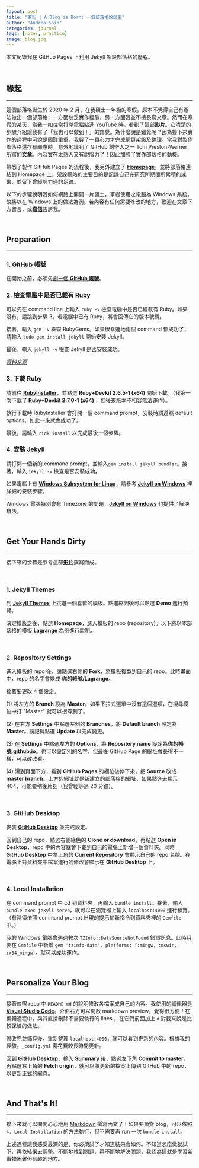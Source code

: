 ```yaml
---
layout: post
title: "筆記 | A Blog is Born: 一個部落格的誕生"
author: "Andrea Shih"
categories: journal
tags: [notes, practice]
image: blog.jpg
---
```

本文紀錄我在 GitHub Pages 上利用 Jekyll 架設部落格的歷程。

&nbsp;

## 緣起
---
這個部落格誕生於 2020 年 2 月，在我碩士一年級的寒假。原本不覺得自己有辦法做出一個部落格，一方面缺乏實作經驗，另一方面我並不擅長寫文章。然而在寒假的某天，當我一如往常打開電腦點進 YouTube 時，看到了這部[**影片**](https://www.youtube.com/watch?v=U0idtvxVo9I)。它清楚的步驟介紹讓我有了「我也可以做到！」的錯覺。為什麼說是錯覺呢？因為接下來實作的過程中可說是困難重重，我費了一番心力才完成網頁架設及整理。當我對製作部落格還存有顧慮時，意外地讀到了 GitHub 創辦人之一 Tom Preston-Werner 所寫的[**文章**](https://tom.preston-werner.com/2008/11/17/blogging-like-a-hacker.html)。內容實在太感人又有說服力了！因此加強了實作部落格的動機。

熟悉了製作 GitHub Pages 的流程後，我另外建立了 [**Homepage**](https://andreashih.github.io/)，並將部落格連結到 Homepage 上。架設網站的主要目的是記錄自己在研究所期間所累積的成果，並留下曾經努力過的足跡。

以下的步驟說明我如何網路上開闢一片疆土。筆者使用之電腦為 Windows 系統，故將以在 Windows 上的做法為例。若內容有任何需要修改的地方，歡迎在文章下方留言，或[**寫信**](mailto:r08142004@ntu.edu.tw)告訴我。

&nbsp;

## Preparation
---
### 1. GitHub 帳號
在開始之前，必須先[創一個 **GitHub 帳號**](https://github.com/)。

### 2. 檢查電腦中是否已載有 Ruby
可以先在 command line 上輸入 `ruby -v` 檢查電腦中是否已經載有 Ruby。如果沒有，請跳到步驟 3。若電腦中已有 Ruby，將會回傳它的版本號碼。

接著，輸入 `gem -v` 檢查 RubyGems。如果很幸運地兩個 command 都成功了，請輸入 `sudo gem install jekyll` 開始安裝 Jekyll。

最後，輸入 `jekyll -v` 檢查 Jekyll 是否安裝成功。

[*資料來源*](https://onextrapixel.com/start-jekyll-blog-github-pages-free/)

### 3. 下載 Ruby
請前往 [**RubyInstaller**](https://rubyinstaller.org/downloads/)，並點選 **Ruby+Devkit 2.6.5-1 (x64)** 開始下載。（我第一次下載了 **Ruby+Devkit 2.7.0-1 (x64)** ，但後來版本不相容無法運作）。

執行下載時 RubyInstaller 會打開一個 command prompt，安裝時請遵照 default options，如此一來就會成功了。

最後，請輸入 `ridk install` 以完成最後一個步驟。

### 4. 安裝 Jekyll
請打開一個新的 command prompt，並輸入`gem install jekyll bundler`。接著，輸入 `jekyll -v` 檢查是否安裝成功。

如果電腦上有 [**Windows Subsystem for Linux**](https://docs.microsoft.com/en-us/windows/wsl/about?redirectedfrom=MSDN)，請參考 [**Jekyll on Windows**](https://jekyllrb.com/docs/installation/windows/#installation-via-bash-on-windows-10) 裡詳細的安裝步驟。

Windows 電腦特別會有 Timezone 的問題，[**Jekyll on Windows**](https://jekyllrb.com/docs/installation/windows/#time-zone-management) 也提供了解決辦法。

&nbsp;

## Get Your Hands Dirty
---
接下來的步驟是參考這部[**影片**](https://www.youtube.com/watch?v=U0idtvxVo9I)撰寫而成。

&nbsp;

### 1. Jekyll Themes
到 [**Jekyll Themes**](http://jekyllthemes.org/) 上挑選一個喜歡的模板。點進縮圖後可以點選 **Demo** 進行預覽。

決定模版之後，點選 **Homepage**，進入模板的 repo (repository)。以下將以本部落格的模板 [**Lagrange**](https://github.com/LeNPaul/Lagrange) 為例進行說明。

&nbsp;

### 2. Repository Settings

進入模板的 repo 後，請點選右側的 **Fork**，將模板複製到自己的 repo。此時畫面中，repo 的名字會變成 **你的帳號/Lagrange**。

接著要更改 4 個設定。

(1) 將左方的 **Branch** 設為 **Master**。如果下拉式選單中沒有這個選項，在搜尋欄位中打 "Master" 就可以搜尋到了。

(2) 在右方 **Settings** 中點選左側的 **Branches**，將 **Default branch** 設定為 **Master**。請記得點選 **Update** 以完成變更。

(3) 在 **Settings** 中點選左方的 **Options**，將 **Repository name** 設定為**你的帳號.github.io**。也可以設定別的名字，但最後 GitHub Page 的網址會長得不一樣，可以改改看。

(4) 滑到頁面下方，看到 **GitHub Pages** 的欄位後停下來，把 **Source** 改成 **master branch**。上方的網址就是新建立的部落格的網址，如果點進去顯示 404，可能要稍後片刻（我曾經等過 20 分鐘）。

&nbsp;

### 3. GitHub Desktop

安裝 [**GitHub Desktop**](https://desktop.github.com/) 並完成設定。

回到自己的 repo，點選右側綠色的 **Clone or download**，再點選 **Open in Desktop**，repo 中的內容就會下載到自己的電腦上新增一個資料夾。同時 **GitHub Desktop** 中左上角的 **Current Repository** 會顯示自己的 repo 名稱。在電腦上對資料夾中檔案進行的修改會顯示在 **GitHub Desktop** 上。

&nbsp;

### 4. Local Installation

在 command prompt 中 cd 到資料夾，再輸入 `bundle install`。接著，輸入 `bundle exec jekyll serve`，就可以在瀏覽器上輸入 `localhost:4000` 進行預覽。（有時須依照 command prompt 出現的提示加新指令到資料夾裡的 `Gemfile` 中。）

我的 Windows 電腦曾遇過數次 `TZInfo::DataSourceNotFound` 錯誤訊息。此時只要在 `Gemfile` 中新增 `gem 'tzinfo-data', platforms: [:mingw, :mswin, :x64_mingw]`，就可以成功運作。

&nbsp;

## Personalize Your Blog
---

接著依照 repo 中 `README.md` 的說明修改各檔案成自己的內容。我使用的編輯器是 [**Visual Studio Code**](https://code.visualstudio.com/)。介面右方可以開啟 markdown preview，覺得很方便！在編輯過程中，與其直接刪除不需要執行的 lines ，在它們前面加上 `#` 對我來說是比較保險的做法。

修改完並儲存後，重新整理 `localhost:4000`，就可以看到更新的內容。根據我的經驗，`_config.yml` 需花費較長時間更新。

回到 **GitHub Desktop**，輸入 **Summary** 後，點選左下角 **Commit to master**，再點選右上角的 **Fetch origin**，就可以將更新的檔案上傳到 GitHub 中的 repo，以更新正式的網頁。

&nbsp;

## And That's It!
---
接下來就可以開開心心地用 [Markdown](https://github.com/adam-p/markdown-here/wiki/Markdown-Here-Cheatsheet) 撰寫內文了！如果要預覽 blog，可以依照 `4. Local Installation` 的方法執行，但不需要再 run 一次 `bundle install`。

上述過程讓我感受最深的是，你必須試了才知道結果會如何。不知道怎麼做就試一下，再依結果去調整。不斷地找到問題，再不斷地解決問題，我認為這就是學習新事物困難但有趣的地方。